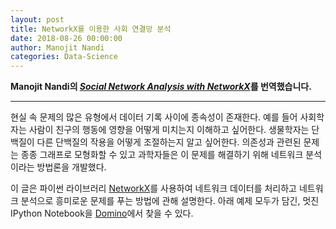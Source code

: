 ```yaml
---
layout: post
title: NetworkX를 이용한 사회 연결망 분석
date: 2018-08-26 00:00:00
author: Manojit Nandi
categories: Data-Science
---  
```

  
  
**Manojit Nandi의 [*Social Network Analysis with NetworkX*](https://blog.dominodatalab.com/social-network-analysis-with-networkx)를 번역했습니다.**
  
  
- - -


현실 속 문제의 많은 유형에서 데이터 기록 사이에 종속성이 존재한다. 예를 들어 사회학자는 사람이 친구의 행동에 영향을 어떻게 미치는지 이해하고 싶어한다. 생물학자는 단백질이 다른 단백질의 작용을 어떻게 조절하는지 알고 싶어한다. 의존성과 관련된 문제는 종종 그래프로 모형화할 수 있고 과학자들은 이 문제를 해결하기 위해 네트워크 분석이라는 방법론을 개발했다.
  
이 글은 파이썬 라이브러리 [NetworkX](https://networkx.github.io)를 사용하여 네트워크 데이터를 처리하고 네트워크 분석으로 흥미로운 문제를 푸는 방법에 관해 설명한다. 아래 예제 모두가 담긴, 멋진 IPython Notebook을 [Domino](https://app.dominodatalab.com/u/LeJit/FacebookNetwork/browse?)에서 찾을 수 있다.
